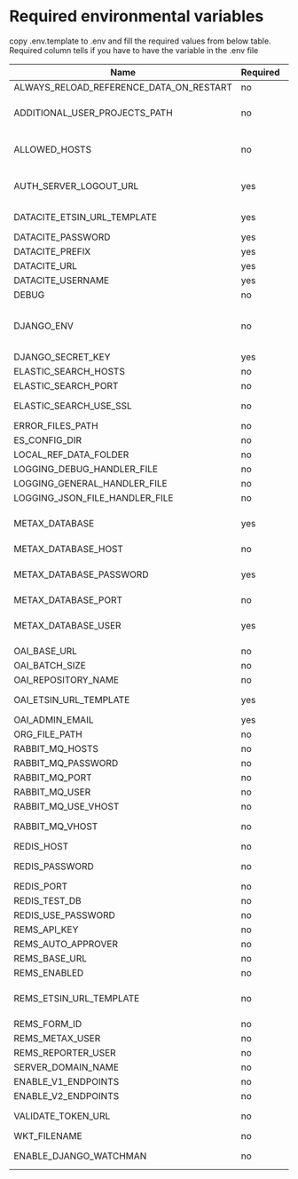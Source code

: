 # Required environmental variables

copy .env.template to .env and fill the required values from below table. Required column tells if you have to have the variable in the .env file

| Name                                    | Required | Default                                                                               | Description                                                                                                |
| --------------------------------------- | -------- | ------------------------------------------------------------------------------------- | ---------------------------------------------------------------------------------------------------------- |
| ALWAYS_RELOAD_REFERENCE_DATA_ON_RESTART | no       | True
| ADDITIONAL_USER_PROJECTS_PATH           | no       | ""                                                                                    | Defines the file location where additional projects can be given for specific endusers                     |
| ALLOWED_HOSTS                           | no       | []                                                                                    | Defines which IP-addresses are allowed to access metax, DJANGO_ENV=local overrides this                    |
| AUTH_SERVER_LOGOUT_URL                  | yes      |                                                                                       | URL on the auth server where logout button on /secure page will finally redirect the user                  |
| DATACITE_ETSIN_URL_TEMPLATE             | yes      |                                                                                       | Landing page URL for the dataset for Datacite service. Must contain '%s'                                   |
| DATACITE_PASSWORD                       | yes      |                                                                                       |
| DATACITE_PREFIX                         | yes      |                                                                                       |
| DATACITE_URL                            | yes      |                                                                                       |
| DATACITE_USERNAME                       | yes      |                                                                                       |
| DEBUG                                   | no       | False                                                                                 |
| DJANGO_ENV                              | no       | local                                                                                 | Specifies the environment, corresponds with the environments found in src/metax_api/settings/environments/ |
| DJANGO_SECRET_KEY                       | yes      |                                                                                       |
| ELASTIC_SEARCH_HOSTS                    | no       | localhost                                                                             | Elastic Search instance IPs                                                                                |
| ELASTIC_SEARCH_PORT                     | no       | 9200                                                                                  |
| ELASTIC_SEARCH_USE_SSL                  | no       | False                                                                                 | Should Elastic Search queries use https                                                                    |
| ERROR_FILES_PATH                        | no       | src/log/metax-api/errors                                                              | Error file folder                                                                                          |
| ES_CONFIG_DIR                           | no       | src/metax_api/tasks/refdata/refdata_indexer/resources/es-config                       | metax-ops compatibility                                                                                    |
| LOCAL_REF_DATA_FOLDER                   | no       | src/metax_api/tasks/refdata/refdata_indexer/resources/local-refdata                   | metax-ops compatibility                                                                                    |
| LOGGING_DEBUG_HANDLER_FILE              | no       | /var/log/metax-api/metax_api.log                                                      | metax-ops compatibility                                                                                    |
| LOGGING_GENERAL_HANDLER_FILE            | no       | /var/log/metax-api/metax_api.log                                                      | metax-ops compatibility                                                                                    |
| LOGGING_JSON_FILE_HANDLER_FILE          | no       | /var/log/metax-api/metax_api.json.log                                                 | metax-ops compatibility                                                                                    |
| METAX_DATABASE                          | yes      |                                                                                       | Postgres database name, not required in docker stack configuration                                         |
| METAX_DATABASE_HOST                     | no       | localhost                                                                             | Postgres database host                                                                                     |
| METAX_DATABASE_PASSWORD                 | yes      |                                                                                       | Postgres database password, not required in docker stack configuration                                     |
| METAX_DATABASE_PORT                     | no       | 5432                                                                                  | Postgres instance exposed port                                                                             |
| METAX_DATABASE_USER                     | yes      |                                                                                       | Postgres user which owns the database, not required in docker stack configuration                          |
| OAI_BASE_URL                            | no       | https://metax.fd-dev.csc.fi/oai/                                                      | Metax OAI server base url                                                                                  |
| OAI_BATCH_SIZE                          | no       | 25                                                                                    | Batch size of the oai response                                                                             |
| OAI_REPOSITORY_NAME                     | no       | Metax                                                                                 | Repository name of OAI server                                                                              |
| OAI_ETSIN_URL_TEMPLATE                  | yes      |                                                                                       | Landing page URL of the dataset. Must contain '%s'                                                         |
| OAI_ADMIN_EMAIL                         | yes      |                                                                                       |
| ORG_FILE_PATH                           | no       | src/metax_api/tasks/refdata/refdata_indexer/resources/organizations/organizations.csv | metax-ops compatibility                                                                                    |
| RABBIT_MQ_HOSTS                         | no       | localhost                                                                             | RabbitMQ instance IPs                                                                                      |
| RABBIT_MQ_PASSWORD                      | no       | guest                                                                                 |
| RABBIT_MQ_PORT                          | no       | 5672                                                                                  |
| RABBIT_MQ_USER                          | no       | guest                                                                                 |
| RABBIT_MQ_USE_VHOST                     | no       | False
| RABBIT_MQ_VHOST                         | no       |                                                                                       | Required if RABBIT_MQ_USE_VHOST is True                                                                    |
| REDIS_HOST                              | no       | localhost                                                                             | Redis instance IPs                                                                                         |
| REDIS_PASSWORD                          | no       |                                                                                       | Required if REDIS_USE_PASSWORD is True
| REDIS_PORT                              | no       | 6379                                                                                  |
| REDIS_TEST_DB                           | no       | 15                                                                                    | Pick a number, any number                                                                                  |
| REDIS_USE_PASSWORD                      | no       | False                                                                                 |
| REMS_API_KEY                            | no       |                                                                                       | Required if REMS is enabled                                                                                |
| REMS_AUTO_APPROVER                      | no       |                                                                                       | Required if REMS is enabled                                                                                |
| REMS_BASE_URL                           | no       |                                                                                       | Required if REMS is enabled                                                                                |
| REMS_ENABLED                            | no       | False
| REMS_ETSIN_URL_TEMPLATE                 | no       |                                                                                       | Landing page URL of the dataset. Required if REMS is enabled, Must contain '%s'                            |
| REMS_FORM_ID                            | no       |                                                                                       | Required if REMS is enabled                                                                                |
| REMS_METAX_USER                         | no       |                                                                                       | Required if REMS is enabled                                                                                |
| REMS_REPORTER_USER                      | no       |                                                                                       | Required if REMS is enabled                                                                                |
| SERVER_DOMAIN_NAME                      | no       | metax.fd-dev.csc.fi                                                                   |
| ENABLE_V1_ENDPOINTS                     | no       | True
| ENABLE_V2_ENDPOINTS                     | no       | True
| VALIDATE_TOKEN_URL                      | no       | https://127.0.0.1/secure/validate_token                                               | URL where bearer tokens get validated
| WKT_FILENAME                            | no       | src/metax_api/tasks/refdata/refdata_indexer/resources/uri_to_wkt.json                 |
| ENABLE_DJANGO_WATCHMAN                  | no       | False                                                                                 | Should watchman monitoring be enabled                                                                      |